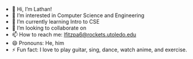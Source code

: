 - 👋 Hi, I’m Lathan!
- 👀 I’m interested in Computer Science and Engineering
- 🌱 I’m currently learning Intro to CSE
- 💞️ I’m looking to collaborate on 
- 📫 How to reach me: lfitzpa6@rockets.utoledo.edu
- 😄 Pronouns: He, him
- ⚡ Fun fact: I love to play guitar, sing, dance, watch anime, and exercise.

<!---
lfitzpa6/lfitzpa6 is a ✨ special ✨ repository because its `README.md` (this file) appears on your GitHub profile.
You can click the Preview link to take a look at your changes.
--->
